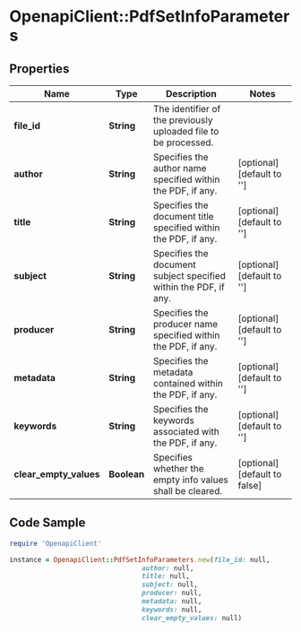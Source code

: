 # OpenapiClient::PdfSetInfoParameters

## Properties

Name | Type | Description | Notes
------------ | ------------- | ------------- | -------------
**file_id** | **String** | The identifier of the previously uploaded file to be processed. | 
**author** | **String** | Specifies the author name specified within the PDF, if any. | [optional] [default to &#39;&#39;]
**title** | **String** | Specifies the document title specified within the PDF, if any. | [optional] [default to &#39;&#39;]
**subject** | **String** | Specifies the document subject specified within the PDF, if any. | [optional] [default to &#39;&#39;]
**producer** | **String** | Specifies the producer name specified within the PDF, if any. | [optional] [default to &#39;&#39;]
**metadata** | **String** | Specifies the metadata contained within the PDF, if any. | [optional] [default to &#39;&#39;]
**keywords** | **String** | Specifies the keywords associated with the PDF, if any. | [optional] [default to &#39;&#39;]
**clear_empty_values** | **Boolean** | Specifies whether the empty info values shall be cleared. | [optional] [default to false]

## Code Sample

```ruby
require 'OpenapiClient'

instance = OpenapiClient::PdfSetInfoParameters.new(file_id: null,
                                 author: null,
                                 title: null,
                                 subject: null,
                                 producer: null,
                                 metadata: null,
                                 keywords: null,
                                 clear_empty_values: null)
```


